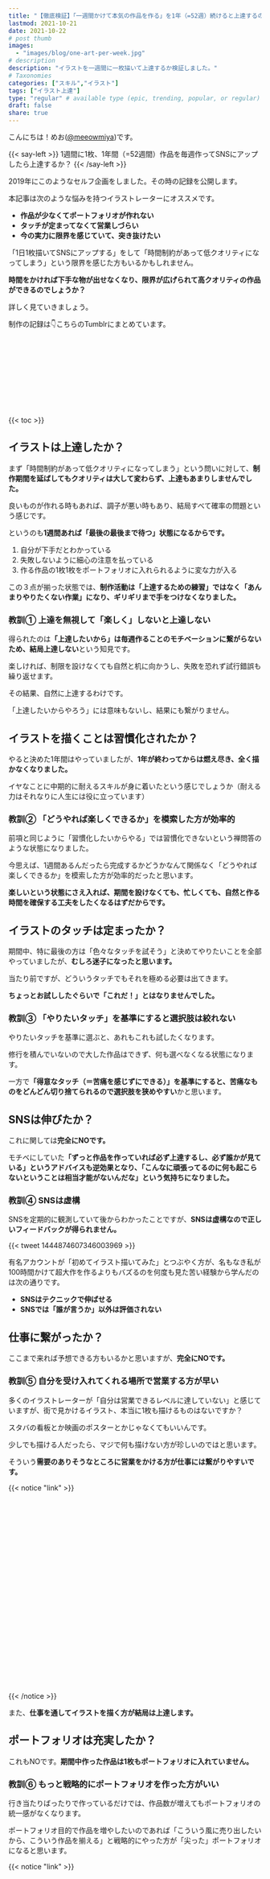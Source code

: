 ```yaml
---
title: "【徹底検証】「一週間かけて本気の作品を作る」を1年（=52週）続けると上達するのか？【イラスト上達｜実録｜辛口レビュー】"
lastmod: 2021-10-21
date: 2021-10-22 
# post thumb
images:
  - "images/blog/one-art-per-week.jpg"
# description
description: "イラストを一週間に一枚描いて上達するか検証しました。"
# Taxonomies
categories: ["スキル","イラスト"]
tags: ["イラスト上達"]
type: "regular" # available type (epic, trending, popular, or regular)
draft: false
share: true
---
```


こんにちは！めお(<a href="https://twitter.com/meeowmiya" target="_blank">@meeowmiya</a>)です。

{{< say-left >}}
1週間に1枚、1年間（=52週間）作品を毎週作ってSNSにアップしたら上達するか？
{{< /say-left >}}

2019年にこのようなセルフ企画をしました。その時の記録を公開します。

本記事は次のような悩みを持つイラストレーターにオススメです。

* **作品が少なくてポートフォリオが作れない**
* **タッチが定まってなくて営業しづらい**
* **今の実力に限界を感じていて、突き抜けたい**


「1日1枚描いてSNSにアップする」をして「時間制約があって低クオリティになってしまう」という限界を感じた方もいるかもしれません。

<span class="keiko-red">**時間をかければ下手な物が出せなくなり、限界が広げられて高クオリティの作品ができるのでしょうか？**</span>

詳しく見ていきましょう。

制作の記録は👇こちらのTumblrにまとめています。
<div class="iframely-embed"><div class="iframely-responsive" style="height: 140px; padding-bottom: 0;"><a href="https://www.tumblr.com/blog/view/mmiyam2" data-iframely-url="//cdn.iframe.ly/UzcVqa1"></a></div></div><script async src="//cdn.iframe.ly/embed.js" charset="utf-8"></script>


{{< toc >}}

## イラストは上達したか？


まず「時間制約があって低クオリティになってしまう」という問いに対して、<span class="keiko-red">**制作期間を延ばしてもクオリティは大して変わらず、上達もあまりしませんでした。**</span>

良いものが作れる時もあれば、調子が悪い時もあり、結局すべて確率の問題という感じです。

というのも<span class="keiko-red">**1週間あれば「最後の最後まで待つ」状態になるからです。**</span>

1. 自分が下手だとわかっている
2. 失敗しないように細心の注意を払っている
3. 作る作品の1枚1枚をポートフォリオに入れられるように変な力が入る

この３点が揃った状態では、<span class="keiko-red">**制作活動は「上達するための練習」ではなく「あんまりやりたくない作業」になり、ギリギリまで手をつけなくなりました。**</span>

### 教訓① 上達を無視して「楽しく」しないと上達しない

得られたのは<span class="keiko-red">**「上達したいから」は毎週作ることのモチベーションに繋がらないため、結局上達しない**</span>という知見です。

楽しければ、制限を設けなくても自然と机に向かうし、失敗を恐れず試行錯誤も繰り返せます。

その結果、自然に上達するわけです。

「上達したいからやろう」には意味もないし、結果にも繋がりません。

## イラストを描くことは習慣化されたか？


やると決めた1年間はやっていましたが、<span class="keiko-red">**1年が終わってからは燃え尽き、全く描かなくなりました。**</span>

イヤなことに中期的に耐えるスキルが身に着いたという感じでしょうか（耐える力はそれなりに人生には役に立っています）

### 教訓② 「どうやれば楽しくできるか」を模索した方が効率的

前項と同じように「習慣化したいからやる」では習慣化できないという禅問答のような状態になりました。

今思えば、1週間あるんだったら完成するかどうかなんて関係なく「どうやれば楽しくできるか」を模索した方が効率的だったと思います。

<span class="keiko-red">**楽しいという状態にさえ入れば、期間を設けなくても、忙しくても、自然と作る時間を確保する工夫をしたくなるはずだからです。**</span>

## イラストのタッチは定まったか？


期間中、特に最後の方は「色々なタッチを試そう」と決めてやりたいことを全部やっていましたが、<span class="keiko-red">**むしろ迷子になったと思います。**</span>

当たり前ですが、どういうタッチでもそれを極める必要は出てきます。

<span class="keiko-red">**ちょっとお試ししたぐらいで「これだ！」とはなりませんでした。**</span>

### 教訓③ 「やりたいタッチ」を基準にすると選択肢は絞れない

やりたいタッチを基準に選ぶと、あれもこれも試したくなります。

修行を積んでいないので大した作品はできず、何も選べなくなる状態になります。

一方で<span class="keiko-red">**「得意なタッチ（＝苦痛を感じずにできる）」を基準にすると、苦痛なものをどんどん切り捨てられるので選択肢を狭めやすい**</span>かと思います。

## SNSは伸びたか？

これに関しては<span class="keiko-red">**完全にNOです。**</span>

モチベにしていた<span class="keiko-red">**「ずっと作品を作っていれば必ず上達するし、必ず誰かが見ている」というアドバイスも逆効果となり、「こんなに頑張ってるのに何も起こらないということは相当才能がないんだな」という気持ちになりました。**</span>

### 教訓④ SNSは虚構

SNSを定期的に観測していて後からわかったことですが、<span class="keiko-red">**SNSは虚構なので正しいフィードバックが得られません。**</span>

{{< tweet 1444874607346003969 >}}

有名アカウントが「初めてイラスト描いてみた」とつぶやく方が、名もなき私が100時間かけて超大作を作るよりもバズるのを何度も見た苦い経験から学んだのは次の通りです。

* **SNSはテクニックで伸ばせる**
* **SNSでは「誰が言うか」以外は評価されない**

## 仕事に繋がったか？

ここまで来れば予想できる方もいるかと思いますが、<span class="keiko-red">**完全にNOです。**</span>

### 教訓⑤ 自分を受け入れてくれる場所で営業する方が早い

多くのイラストレーターが「自分は営業できるレベルに達していない」と感じていますが、街で見かけるイラスト、本当に1枚も描けるものはないですか？

スタバの看板とか映画のポスターとかじゃなくてもいいんです。

少しでも描ける人だったら、マジで何も描けない方が珍しいのではと思います。

そういう<span class="keiko-red">**需要のありそうなところに営業をかける方が仕事には繋がりやすいです。**</span>

{{< notice "link" >}}
<div class="iframely-embed"><div class="iframely-responsive" style="padding-bottom: 52.25%; padding-top: 120px;"><a href="https://menglish.jp/post/illustration-that-sells/" data-iframely-url="//cdn.iframe.ly/oVrErCU"></a></div></div><script async src="//cdn.iframe.ly/embed.js" charset="utf-8"></script>
{{< /notice >}}

また、<span class="keiko-red">**仕事を通してイラストを描く方が結局は上達します。**</span>

## ポートフォリオは充実したか？

これもNOです。<span class="keiko-red">**期間中作った作品は1枚もポートフォリオに入れていません。**</span>

### 教訓⑥ もっと戦略的にポートフォリオを作った方がいい

行き当たりばったりで作っているだけでは、作品数が増えてもポートフォリオの統一感がなくなります。

ポートフォリオ目的で作品を増やしたいのであれば「こういう風に売り出したいから、こういう作品を揃える」と戦略的にやった方が「尖った」ポートフォリオになると思います。

{{< notice "link" >}}
<div class="iframely-embed"><div class="iframely-responsive" style="padding-bottom: 52.25%; padding-top: 120px;"><a href="https://menglish.jp/post/portfolio/" data-iframely-url="//cdn.iframe.ly/xgOrzwb"></a></div></div><script async src="//cdn.iframe.ly/embed.js" charset="utf-8"></script>
{{< /notice >}}

## 毎週イラストをやってよかったこと

よかったことは次の通りです。

### 人に見せられるものが増えた

普段は仕事のイラストを描いていますが「こんなのも趣味でやってるんですよ～」という話題を広げるネタになりました。

### 努力の方向性を再確認できた


<span class="keiko-red">**「これだけやって成果が出ないんだったら...」と良い意味で考えすぎなくなりました。**</span>

例えば先ほどのTwitterの例のように「SNS伸ばす手段として、イラストをアップするのはやっても無駄」のようなことがたくさんわかったため、<span class="keiko-red">**方向性の間違った努力をぐっと減らすことができました。**</span>

また、「下手でもイラストをアップすると必ず良いことがある！」と意見が合わない人を見分けるリトマス紙になりました。

### 恐怖感を解消できた

SNSであれイラスト仲間であれ家族であれ、良くない作品を公開するのに緊張していましたが<span class="keiko-red">**「誰も大して見てないし気にしていない」と分かったため、恐怖感を取り除くことはできました。**</span>

## 毎週イラストはおすすめか？


### オススメ度　★☆☆☆☆

私個人の感想としては<span class="keiko-red">**「時間をかけてイラストを描く修行」は苦行な上に時間の無駄だと思います。**</span>

同じ1年あるんだったら、「毎日とか毎週とか期間を設けなくても楽しく続けられる」方法を探す方が有意義だと思います。

## まとめ

以上、「『一週間かけて本気の作品を作る』を1年（=52週）続けると上達するのか？」でした！

「一日一絵」の検証もしていますので、よければご覧ください。

{{< notice "link" >}}
<div class="iframely-embed"><div class="iframely-responsive" style="padding-bottom: 52.25%; padding-top: 120px;"><a href="https://menglish.jp/post/everyday-art/" data-iframely-url="//cdn.iframe.ly/DHLvx5E"></a></div></div><script async src="//cdn.iframe.ly/embed.js" charset="utf-8"></script>
{{< /notice >}}

「役に立った」と思っていただけたら、シェアいただけますと幸いです。ブログやWEBサイトなどでのご紹介もとても嬉しいです!